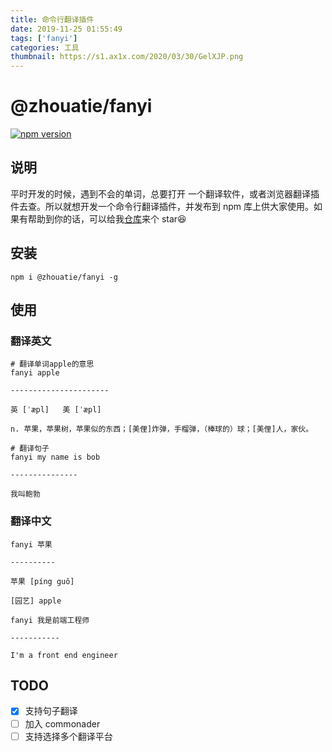 ```yaml
---
title: 命令行翻译插件
date: 2019-11-25 01:55:49
tags: ['fanyi']
categories: 工具
thumbnail: https://s1.ax1x.com/2020/03/30/GelXJP.png
---
```


# @zhouatie/fanyi 
[![npm version](https://badge.fury.io/js/%40zhouatie%2Ffanyi.svg)](https://badge.fury.io/js/%40zhouatie%2Ffanyi)

## 说明

平时开发的时候，遇到不会的单词，总要打开 一个翻译软件，或者浏览器翻译插件去查。所以就想开发一个命令行翻译插件，并发布到 npm 库上供大家使用。如果有帮助到你的话，可以给我[仓库](https://github.com/zhouatie/plugin/tree/master/translate)来个 star😆

<!--more-->

## 安装

`npm i @zhouatie/fanyi -g`

## 使用

### 翻译英文

```shell
# 翻译单词apple的意思
fanyi apple

----------------------

英 [ˈæpl]   美 [ˈæpl]

n. 苹果，苹果树，苹果似的东西；[美俚]炸弹，手榴弹，（棒球的）球；[美俚]人，家伙。
```

```shell
# 翻译句子
fanyi my name is bob

---------------

我叫鲍勃

```

### 翻译中文

```shell
fanyi 苹果

----------

苹果 [píng guǒ]

[园艺] apple
```

```shell
fanyi 我是前端工程师

-----------

I'm a front end engineer
```

## TODO

- [x] 支持句子翻译
- [ ] 加入 commonader
- [ ] 支持选择多个翻译平台
